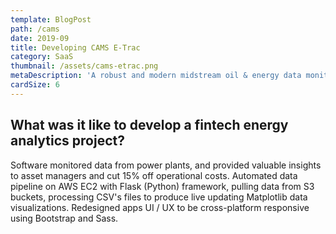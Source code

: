 ```yaml
---
template: BlogPost
path: /cams
date: 2019-09
title: Developing CAMS E-Trac
category: SaaS
thumbnail: /assets/cams-etrac.png
metaDescription: 'A robust and modern midstream oil & energy data monitoring web-app. Built with Python on AWS. '
cardSize: 6
---
```

## What was it like to develop a fintech energy analytics project?

Software monitored data from power plants, and provided valuable insights to asset managers and cut 15% off operational costs. Automated data pipeline on AWS EC2 with Flask (Python) framework, pulling data from S3 buckets, processing CSV's files to produce live updating Matplotlib data visualizations. Redesigned apps UI / UX to be cross-platform responsive using Bootstrap and Sass.